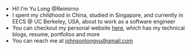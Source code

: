 - Hi! I’m Yu Long @Reimirno
- I spent my childhood in China, studied in Singapore, and currently in EECS @ UC Berkeley, USA, about to work as a software engineer
- You can checkout my personal website [here](https://reimirno.github.io/), which has my technical blogs, resume, portfolios and more
- You can reach me at johnsonlongyu@gmail.com

<!---
Reimirno/Reimirno is a ✨ special ✨ repository because its `README.md` (this file) appears on your GitHub profile.
You can click the Preview link to take a look at your changes.
--->
